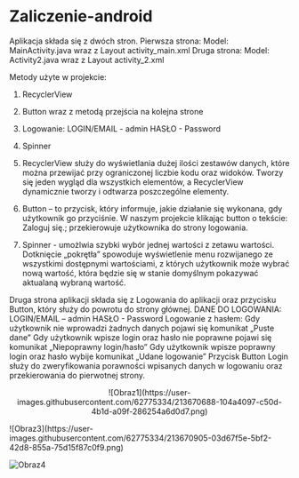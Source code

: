 # Zaliczenie-android

Aplikacja składa się z dwóch stron.
Pierwsza strona: Model: MainActivity.java wraz z Layout activity_main.xml 
Druga strona: Model: Activity2.java wraz z Layout activity_2.xml

Metody użyte w projekcie: 

1) RecyclerView
2) Button wraz z metodą przejścia na kolejna strone
3) Logowanie: 
      LOGIN/EMAIL - admin
      HASŁO - Password
4) Spinner


1) RecyclerView służy do wyświetlania dużej ilości zestawów danych, które można przewijać przy ograniczonej liczbie kodu oraz widoków.
Tworzy się jeden wygląd dla wszystkich elementów, a RecyclerView dynamicznie tworzy i odtwarza poszczególne elementy. 

2) Button – to przycisk, który informuje, jakie działanie się wykonana, gdy użytkownik go przyciśnie. 
W naszym projekcie klikając button o tekście: Zaloguj się.; przekierowuje użytkownika do strony logowania. 

3) Spinner -  umożlwia szybki wybór jednej wartości z zetawu wartości.
Dotknięcie „pokrętła” spowoduje wyświetlenie menu rozwijanego  ze wszystkimi dostępnymi wartościami, z których użytkownik może wybrać nową wartość, która będzie się w stanie domyślnym pokazywać aktualaną wybraną wartość.

Druga strona aplikacji składa się z Logowania do aplikacji oraz przycisku Button, który służy do powrotu do strony głównej. DANE DO LOGOWANIA:	  LOGIN/EMAIL – admin 	HASŁO - Password
Logowanie z hasłem:  Gdy użytkownik nie wprowadzi żadnych danych pojawi się komunikat „Puste dane” 
Gdy użytkownik wpisze login oraz hasło nie poprawne pojawi się komunikat „Niepoprawny login/hasło”
Gdy użytkownik wpisze poprawny login oraz hasło wybije komunikat „Udane logowanie”
Przycisk Button Login służy do zweryfikowania porawności wpisanych danych w logowaniu oraz przekierowania do pierwotnej strony. 


<p align="center">
![Obraz1](https://user-images.githubusercontent.com/62775334/213670688-104a4097-c50d-4b1d-a09f-286254a6d0d7.png)
</p>
![Obraz3](https://user-images.githubusercontent.com/62775334/213670905-03d67f5e-5bf2-42d8-855a-75d15f87c0f9.png)

![Obraz4](https://user-images.githubusercontent.com/62775334/213670925-1c3e6ff8-29dc-42c5-aecd-f38300ad1e04.png)
